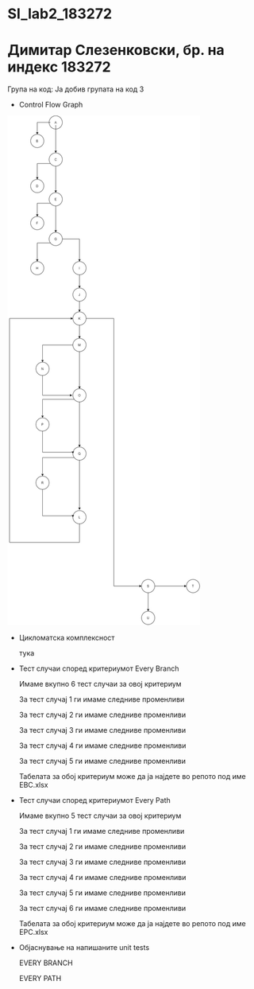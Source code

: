# SI_lab2_183272
# Димитар Слезенковски, бр. на индекс 183272

Група на код:
Ја добив групата на код 3

* Control Flow Graph

![CFG](CFG.jpg)

* Цикломатска комплексност

	тука

* Тест случаи според критериумот Every Branch

	Имаме вкупно 6 тест случаи за овој критериум 

	За тест случај 1 ги имаме следниве променливи 
				
		

	За тест случај 2 ги имаме следниве променливи 

		

	За тест случај 3 ги имаме следниве променливи 

		

	За тест случај 4 ги имаме следниве променливи 

		

	За тест случај 5 ги имаме следниве променливи 

		
 
	Табелата за обој критериум може да ја најдете во репото под име EBC.xlsx

* Тест случаи според критериумот Every Path

	Имаме вкупно 5 тест случаи за овој критериум 

	За тест случај 1 ги имаме следниве променливи 
				
		

	За тест случај 2 ги имаме следниве променливи 

		

	За тест случај 3 ги имаме следниве променливи 

		

	За тест случај 4 ги имаме следниве променливи 

		

	За тест случај 5 ги имаме следниве променливи 

		

	За тест случај 6 ги имаме следниве променливи 

		

	Табелата за обој критериум може да ја најдете во репото под име EPC.xlsx


* Објаснување на напишаните unit tests

	EVERY BRANCH 

		

	EVERY PATH

				
